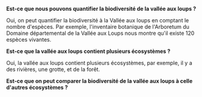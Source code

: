 **Est-ce que nous pouvons quantifier la biodiversité de la vallée aux loups ?**

Oui, on peut quantifier la biodiversité à la Vallée aux loups en comptant le nombre d'espèces. Par exemple, l'inventaire botanique de l'Arboretum du Domaine départemental de la Vallée aux Loups nous montre qu'il existe 120 espèces vivantes.

**Est-ce que la vallée aux loups contient plusieurs écosystèmes ?**

Oui, la vallée aux loups contient plusieurs écosystèmes, par exemple, il y a des rivières, une grotte, et de la forêt.

 **Est-ce que on peut comparer la biodiversité de la vallée aux loups à celle d'autres écosystèmes ?**
